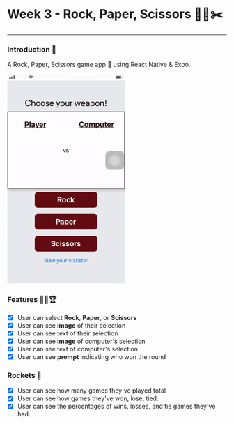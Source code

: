# Week 3 - Rock, Paper, Scissors 🧗‍🗞️✂️

-------
### **Introduction** 🌟

A Rock, Paper, Scissors game app 📱 using React Native & Expo.

![game gif](week3.gif)


### **Features** 🎯🥇🏆
- [x] User can select **Rock**, **Paper**, or **Scissors**
- [x] User can see **image** of their selection
- [x] User can see text of their selection
- [x] User can see **image** of computer's selection
- [x] User can see text of computer's selection
- [x] User can see **prompt** indicating who won the round

### **Rockets** 🚀
- [x] User can see how many games they've played total
- [x] User can see how games they've won, lose, tied.
- [x] User can see the percentages of wins, losses, and tie games they've had.
